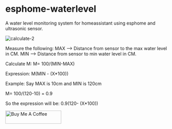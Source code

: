 # esphome-waterlevel
A water level monitoring system for homeassistant using esphome and ultrasonic sensor.

![calculate-2](https://user-images.githubusercontent.com/61015809/114900443-7f399b80-9e31-11eb-833e-3b0cfbc1038f.png)

Measure the following:
MAX --> Distance from sensor to the max water level in CM.
MIN --> Distance from sensor to min water level in CM.

Calculate M:
M= 100/(MIN-MAX)

Expression:
M(MIN - (X*100))



Example:
Say MAX is 10cm and MIN is 120cm

M= 100/(120-10) = 0.9

So the expression will be:
0.9(120- (X*100))


<a href="https://www.buymeacoffee.com/adityapattiyeri" target="_blank"><img src="https://cdn.buymeacoffee.com/buttons/default-orange.png" alt="Buy Me A Coffee" height="41" width="174"></a>

